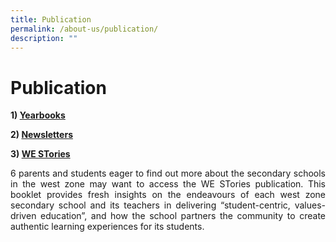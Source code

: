 ```yaml
---
title: Publication
permalink: /about-us/publication/
description: ""
---
```

# Publication

<b>1) <u>Yearbooks</u></b>

<b>2) <u>Newsletters</u></b>

<b>3) <u>WE STories</u></b>

<p style="text-align: justify;">6 parents and students eager to find out more about the secondary schools in the west zone may want to access the WE STories publication. This booklet provides fresh insights on the endeavours of each west zone secondary school and its teachers in delivering “student-centric, values-driven education”, and how the school partners the community to create authentic learning experiences for its students.</p>